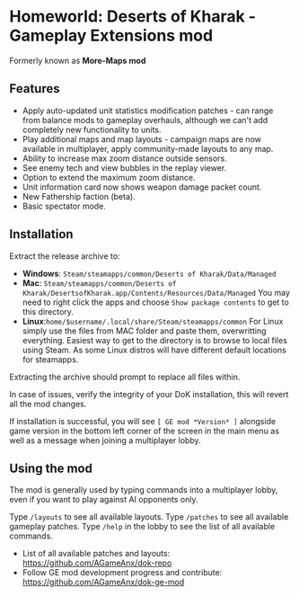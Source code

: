 # Homeworld: Deserts of Kharak - **Gameplay Extensions mod**

Formerly known as **More-Maps mod**

## Features
- Apply auto-updated unit statistics modification patches - can range from balance mods to gameplay overhauls, although we can't add completely new functionality to units.
- Play additional maps and map layouts - campaign maps are now available in multiplayer, apply community-made layouts to any map.
- Ability to increase max zoom distance outside sensors.
- See enemy tech and view bubbles in the replay viewer.
- Option to extend the maximum zoom distance.
- Unit information card now shows weapon damage packet count.
- New Fathership faction (beta).
- Basic spectator mode.

## Installation

Extract the release archive to:

- **Windows**: `Steam/steamapps/common/Deserts of Kharak/Data/Managed` 
- **Mac**: `Steam/steamapps/common/Deserts of Kharak/DesertsofKharak.app/Contents/Resources/Data/Managed`
You may need to right click the apps and choose `Show package contents` to get to this directory.
- **Linux**:`home/$username/.local/share/Steam/steamapps/common`
For Linux simply use the files from MAC folder and paste them, overwritting everything. Easiest way to get to the directory is to browse to local files using Steam. As some Linux distros will have different default locations for steamapps.

Extracting the archive should prompt to replace all files within.

In case of issues, verify the integrity of your DoK installation, this will revert all the mod changes.

If installation is successful, you will see `[ GE mod *Version* ]` alongside game version in the bottom left corner of the screen in the main menu as well as a message when joining a multiplayer lobby.

## Using the mod
The mod is generally used by typing commands into a multiplayer lobby, even if you want to play against AI opponents only.

Type `/layouts` to see all available layouts.
Type `/patches` to see all available gameplay patches.
Type `/help` in the lobby to see the list of all available commands.

- List of all available patches and layouts: https://github.com/AGameAnx/dok-repo
- Follow GE mod development progress and contribute: https://github.com/AGameAnx/dok-ge-mod
